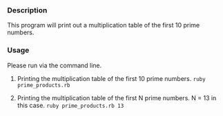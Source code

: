 ### Description

This program will print out a multiplication table of the first 10 prime numbers.

### Usage

Please run via the command line.

1. Printing the multiplication table of the first 10 prime numbers.
`ruby prime_products.rb`

2. Printing the multiplication table of the first N prime numbers. N = 13 in this case.
`ruby prime_products.rb 13`
